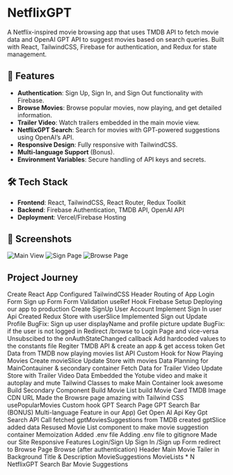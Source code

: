 # NetflixGPT

A Netflix-inspired movie browsing app that uses TMDB API to fetch movie data and OpenAI GPT API to suggest movies based on search queries. Built with React, TailwindCSS, Firebase for authentication, and Redux for state management.

## 🚀 Features

- **Authentication**: Sign Up, Sign In, and Sign Out functionality with Firebase.
- **Browse Movies**: Browse popular movies, now playing, and get detailed information.
- **Trailer Video**: Watch trailers embedded in the main movie view.
- **NetflixGPT Search**: Search for movies with GPT-powered suggestions using OpenAI’s API.
- **Responsive Design**: Fully responsive with TailwindCSS.
- **Multi-language Support** (Bonus).
- **Environment Variables**: Secure handling of API keys and secrets.

## 🛠 Tech Stack

- **Frontend**: React, TailwindCSS, React Router, Redux Toolkit
- **Backend**: Firebase Authentication, TMDB API, OpenAI API
- **Deployment**: Vercel/Firebase Hosting

## 📸 Screenshots

![Main View](![image](https://github.com/user-attachments/assets/4ce94164-851d-4754-9a55-82eed541cbd3))
![Sign Page](![image](https://github.com/user-attachments/assets/586d9058-780a-48a1-8037-5451d1de6e56))
![Browse Page](![image](https://github.com/user-attachments/assets/f29d8096-e798-4146-ae22-d070aa6bca08))

## Project Journey 
Create React App
Configured TailwindCSS
Header
Routing of App
Login Form
Sign up Form
Form Validation
useRef Hook
Firebase Setup
Deploying our app to production
Create SignUp User Account
Implement Sign In user Api
Created Redux Store with userSlice
Implemented Sign out
Update Profile
BugFix: Sign up user displayName and profile picture update
BugFix: if the user is not logged in Redirect /browse to Login Page and vice-versa
Unsubscibed to the onAuthStateChanged callback
Add hardcoded values to the constants file
Regiter TMDB API & create an app & get access token
Get Data from TMDB now playing movies list API
Custom Hook for Now Playing Movies
Create movieSlice
Update Store with movies Data
Planning for MainContauiner & secondary container
Fetch Data for Trailer Video
Update Store with Trailer Video Data
Embedded the Yotube video and make it autoplay and mute
Tailwind Classes to make Main Container look awesome
Build Secondary Component
Build Movie List
build Movie Card
TMDB Image CDN URL
Made the Browsre page amazing with Tailwind CSS
usePopularMovies Custom hook
GPT Search Page
GPT Search Bar
(BONUS) Multi-language Feature in our App)
Get Open AI Api Key
Gpt Search API Call
fetched gptMoviesSuggestions from TMDB
created gptSlice added data
Resused Movie List component to make movie suggestion container
Memoization
Added .env file
Adding .env file to gitignore
Made our Site Responsive
Features
Login/Sign Up
Sign In /Sign up Form
redirect to Browse Page
Browse (after authentication)
Header
Main Movie
Tailer in Background
Title & Description
MovieSuggestions
MovieLists * N
NetflixGPT
Search Bar
Movie Suggestions
